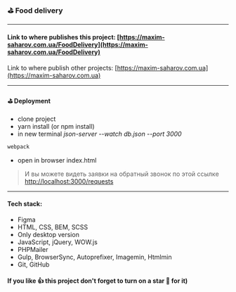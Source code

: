 
### ⛳️ Food delivery

***
[//]: <> (This is a comment, it will not be included)

#### Link to where publishes this project: [https://maxim-saharov.com.ua/FoodDelivery](https://maxim-saharov.com.ua/FoodDelivery)

Link to where publish other projects: [https://maxim-saharov.com.ua](https://maxim-saharov.com.ua)

***

[//]: <> (
//можно просто webpack или полная версия npx webpack
// и в реальном времени пересобирает проект
как что то добавить в маркдаун
https://habr.com/ru/post/649363/
тут просто что то пишем и потом копируем сердечки и т.д.
https://lingojam.com/FancyLetters
https://gist.github.com/rxaviers/7360908
https://dillinger.io/
)

#### ⛳️ Deployment

* clone project
* yarn install (or npm install)
* in new terminal *json-server --watch db.json --port 3000*
```bash
webpack
```
* open in browser index.html

> И вы можете видеть заявки на обратный звонок по этой ссылке [http://localhost:3000/requests](http://localhost:3000/requests )

***

#### Tech stack:

* Figma
* HTML, CSS, BEM, SCSS
* Only desktop version
* JavaScript, jQuery, WOW.js
* PHPMailer
* Gulp, BrowserSync, Autoprefixer, Imagemin, Htmlmin
* Git, GitHub

#### If you like 👍 this project don't forget to turn on a star 💛 for it)
